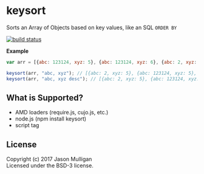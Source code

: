 # keysort

Sorts an Array of Objects based on key values, like an SQL `ORDER BY`

[![build status](https://secure.travis-ci.org/avoidwork/keysort.png)](http://travis-ci.org/avoidwork/keysort)

**Example**

```javascript
var arr = [{abc: 123124, xyz: 5}, {abc: 123124, xyz: 6}, {abc: 2, xyz: 5}];

keysort(arr, "abc, xyz"); // [{abc: 2, xyz: 5}, {abc: 123124, xyz: 5}, {abc: 123124, xyz: 6}];
keysort(arr, "abc, xyz desc"); // [{abc: 2, xyz: 5}, {abc: 123124, xyz: 6}, {abc: 123124, xyz: 5}];
```

## What is Supported?

* AMD loaders (require.js, cujo.js, etc.)
* node.js (npm install keysort)
* script tag

## License
Copyright (c) 2017 Jason Mulligan  
Licensed under the BSD-3 license.